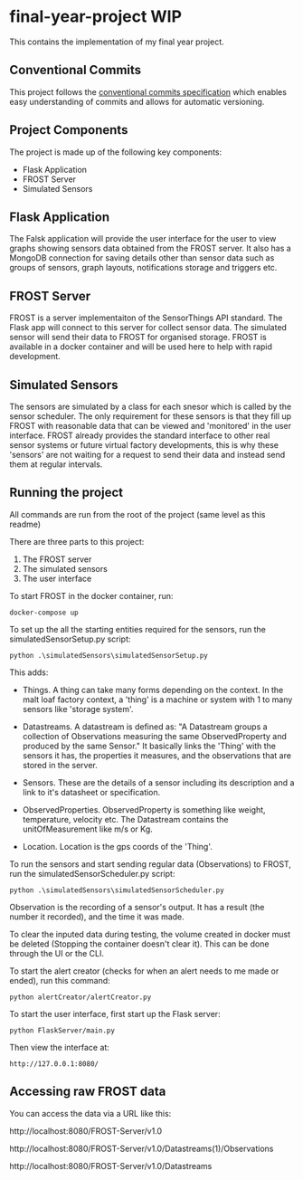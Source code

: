 # final-year-project WIP

This contains the implementation of my final year project.

## Conventional Commits

This project follows the [conventional commits specification](https://www.conventionalcommits.org/en/v1.0.0-beta.2/) which enables easy understanding of commits and allows for automatic versioning.

## Project Components

The project is made up of the following key components:

- Flask Application
- FROST Server
- Simulated Sensors

## Flask Application

The Falsk application will provide the user interface for the user to view graphs showing sensors data obtained from the FROST server. It also has a MongoDB connection for saving details other than sensor data such as groups of sensors, graph layouts, notifications storage and triggers etc.

## FROST Server

FROST is a server implementaiton of the SensorThings API standard. The Flask app will connect to this server for collect sensor data. The simulated sensor will send their data to FROST for organised storage. FROST is available in a docker container and will be used here to help with rapid development.

## Simulated Sensors

The sensors are simulated by a class for each snesor which is called by the sensor scheduler. The only requirement for these sensors is that they fill up FROST with reasonable data that can be viewed and 'monitored' in the user interface. FROST already provides the standard interface to other real sensor systems or future virtual factory developments, this is why these 'sensors' are not waiting for a request to send their data and instead send them at regular intervals.

## Running the project

All commands are run from the root of the project (same level as this readme)

There are three parts to this project:

1. The FROST server
2. The simulated sensors
3. The user interface

To start FROST in the docker container, run:

    docker-compose up

To set up the all the starting entities required for the sensors, run the simulatedSensorSetup.py script:

    python .\simulatedSensors\simulatedSensorSetup.py

This adds:

- Things. A thing can take many forms depending on the context. In the malt loaf factory context, a 'thing' is a machine or system with 1 to many sensors like 'storage system'.

- Datastreams. A datastream is defined as: "A Datastream groups a collection of Observations measuring the same ObservedProperty and produced by the same Sensor." It basically links the 'Thing' with the sensors it has, the properties it measures, and the observations that are stored in the server.

- Sensors. These are the details of a sensor including its description and a link to it's datasheet or specification.

- ObservedProperties. ObservedProperty is something like weight, temperature, velocity etc. The Datastream contains the unitOfMeasurement like m/s or Kg.

- Location. Location is the gps coords of the 'Thing'.

To run the sensors and start sending regular data (Observations) to FROST, run the simulatedSensorScheduler.py script:

    python .\simulatedSensors\simulatedSensorScheduler.py

Observation is the recording of a sensor's output. It has a result (the number it recorded), and the time it was made.

To clear the inputed data during testing, the volume created in docker must be deleted (Stopping the container doesn't clear it). This can be done through the UI or the CLI.

To start the alert creator (checks for when an alert needs to me made or ended), run this command:

    python alertCreator/alertCreator.py

To start the user interface, first start up the Flask server:

    python FlaskServer/main.py

Then view the interface at:

    http://127.0.0.1:8080/

## Accessing raw FROST data

You can access the data via a URL like this:

http://localhost:8080/FROST-Server/v1.0

http://localhost:8080/FROST-Server/v1.0/Datastreams(1)/Observations

http://localhost:8080/FROST-Server/v1.0/Datastreams
